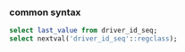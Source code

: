 ### common syntax



```sql
select last_value from driver_id_seq;
select nextval('driver_id_seq'::regclass);
```

